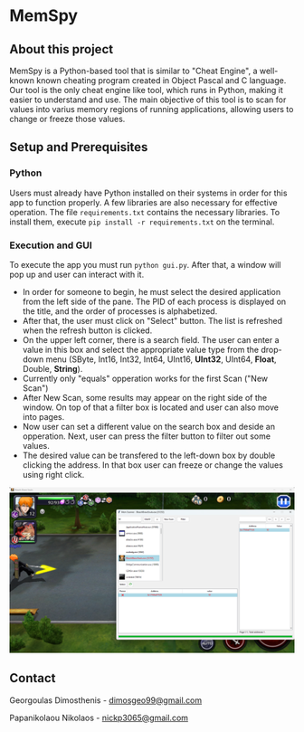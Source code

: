 # MemSpy

## About this project
MemSpy is a Python-based tool that is similar to "Cheat Engine", a well-known known cheating program created in Object Pascal and C language. Our tool is the only cheat engine like tool, which runs in Python, making it easier to understand and use. The main objective of this tool is to scan for values into varius memory regions of running applications, allowing users to change or freeze those values.

## Setup and Prerequisites
### Python
Users must already have Python installed on their systems in order for this app to function properly. A few libraries are also necessary for effective operation. The file ```requirements.txt``` contains the necessary libraries. To install them, execute ```pip install -r requirements.txt``` on the terminal. 

### Execution and GUI
To execute the app you must run ```python gui.py```. After that, a window will pop up and user can interact with it.

* In order for someone to begin, he must select the desired application from the left side of the pane. The PID of each process is displayed on the title, and the order of processes is alphabetized.
* After that, the user must click on "Select" button. The list is refreshed when the refresh button is clicked.
* On the upper left corner, there is a search field. The user can enter a value in this box and select the appropriate value type from the drop-down menu (SByte, Int16, Int32, Int64, UInt16, **UInt32**, UInt64, **Float**, Double, **String**).
* Currently only "equals" opperation works for the first Scan ("New Scan")
* After New Scan, some results may appear on the right side of the window. On top of that a filter box is located and user can also move into pages.
* Now user can set a different value on the search box and deside an opperation. Next, user can press the filter button to filter out some values.
* The desired value can be transfered to the left-down box by double clicking the address. In that box user can freeze or change the values using right click.

![GUI](imgs/GUI.png)

## Contact
Georgoulas Dimosthenis - dimosgeo99@gmail.com

Papanikolaou Nikolaos - nickp3065@gmail.com
